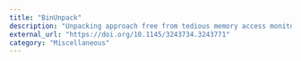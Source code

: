 ```yaml
---
title: "BinUnpack"
description: "Unpacking approach free from tedious memory access monitoring, therefore introducing very small runtime overhead."
external_url: "https://doi.org/10.1145/3243734.3243771"
category: "Miscellaneous"
---
```

